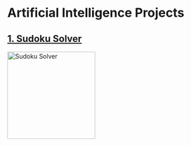 # Artificial Intelligence Projects

## [1. Sudoku Solver](https://github.com/bhimrazy/Artificial-Intelligence-Projects/blob/master/Sudoku/encoding_sudoku.py)
<img src="https://user-images.githubusercontent.com/46085301/139582336-9840f9f2-9e8c-4589-b52a-d99ba7a65f06.png" alt="Sudoku Solver" width="200"/>
